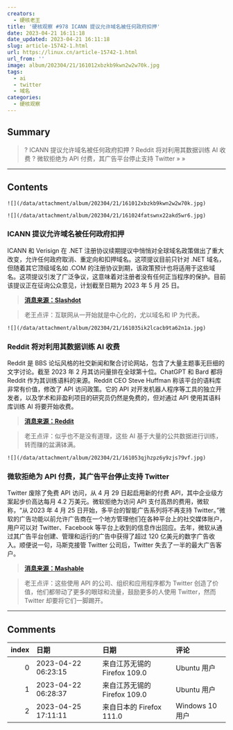```yaml
---
creators:
  - 硬核老王
title: '硬核观察 #978 ICANN 提议允许域名被任何政府扣押'
date: 2023-04-21 16:11:18
date_updated: 2023-04-21 16:11:18
slug: article-15742-1.html
url: https://linux.cn/article-15742-1.html
url_from: ''
image: album/202304/21/161012xbzkb9kwn2w2w70k.jpg
tags:
  - ai
  - twitter
  - 域名
categories:
  - 硬核观察
---
```


## Summary

> ? ICANN 提议允许域名被任何政府扣押
> ? Reddit 将对利用其数据训练 AI 收费
> ? 微软拒绝为 API 付费，其广告平台停止支持 Twitter
> » 
> »

***

<!-- more -->

## Contents

`![](/data/attachment/album/202304/21/161012xbzkb9kwn2w2w70k.jpg)`

`![](/data/attachment/album/202304/21/161024fatswnx22akd5wr6.jpg)`

### ICANN 提议允许域名被任何政府扣押

ICANN 和 Verisign 在 .NET 注册协议续期提议中悄悄对全球域名政策做出了重大改变，允许任何政府取消、重定向和扣押域名。这项提议目前只针对 .NET 域名，但随着其它顶级域名如 .COM 的注册协议到期，该政策预计也将适用于这些域名。这项提议引发了广泛争议，这意味着对注册者没有任何正当程序的保护。目前该提议正在征询公众意见，计划截至日期为 2023 年 5 月 25 日。

> 
> **[消息来源：Slashdot](https://tech.slashdot.org/story/23/04/20/0334252/icannverisign-proposal-would-allow-any-government-to-seize-domain-names)**
> 
> 
> 

> 
> 老王点评：互联网从一开始就是中心化的，尤以域名和 IP 为代表。
> 
> 
> 

`![](/data/attachment/album/202304/21/161035ik2lcacb9ta62n1a.jpg)`

### Reddit 将对利用其数据训练 AI 收费

Reddit 是 BBS 论坛风格的社交新闻和聚合讨论网站，包含了大量主题事无巨细的文字讨论。截至 2023 年 2 月其访问量排在全球第十位。ChatGPT 和 Bard 都将 Reddit 作为其训练语料的来源。Reddit CEO Steve Huffman 称该平台的语料库非常有价值，修改了 API 访问政策。它的 API 对开发机器人程序等工具的独立开发者，以及学术和非盈利项目的研究员仍然是免费的，但对通过 API 使用其语料库训练 AI 将要开始收费。

> 
> **[消息来源：Reddit](https://www.redditinc.com/blog/2023apiupdates)**
> 
> 
> 

> 
> 老王点评：似乎也不是没有道理，这些 AI 基于大量的公共数据进行训练，转而赚的盆满钵满。
> 
> 
> 

`![](/data/attachment/album/202304/21/161053qjhzpz6y9zjs79vf.jpg)`

### 微软拒绝为 API 付费，其广告平台停止支持 Twitter

Twitter 废除了免费 API 访问，从 4 月 29 日起启用新的付费 API，其中企业级方案起步价高达每月 4.2 万美元。微软拒绝为访问 API 支付高昂的费用，微软称，“从 2023 年 4 月 25 日开始，多平台的智能广告系列将不再支持 Twitter。”微软的广告功能以前允许广告商在一个地方管理他们在各种平台上的社交媒体账户，用户可以对 Twitter、Facebook 等平台上收到的信息作出回应。去年，微软从通过其广告平台创建、管理和运行的广告中获得了超过 120 亿美元的数字广告收入。顺便说一句，马斯克接管 Twitter 公司后，Twitter 失去了一半的最大广告客户。

> 
> **[消息来源：Mashable](https://mashable.com/article/microsoft-drops-twitter-from-advertising-platform)**
> 
> 
> 

> 
> 老王点评：这些使用 API 的公司、组织和应用程序都为 Twitter 创造了价值，他们都带动了更多的眼球和流量，鼓励更多的人使用 Twitter，然而 Twitter 却要将它们一脚踢开。
> 
> 
>

***

## Comments

|   index | 日期                | 日期                                     | 评论                                                                                       |
|--------:|:--------------------|:-----------------------------------------|:-------------------------------------------------------------------------------------------|
|       0 | 2023-04-22 06:23:15 | 来自江苏无锡的 Firefox 109.0|Ubuntu 用户 | 草榴、海盗湾。。。                                                                         |
|       1 | 2023-04-22 06:28:37 | 来自江苏无锡的 Firefox 109.0|Ubuntu 用户 | 老王：使用API的还有职业水军。                                                              |
|       2 | 2023-04-25 17:11:11 | 来自日本的 Firefox 111.0|Windows 10 用户 | 原本twitter搜索不用登录，几天前变成需要登录才能搜索，马斯克把twitter拉到跟facebook一个水平 |
